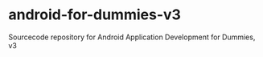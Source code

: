 android-for-dummies-v3
======================

Sourcecode repository for Android Application Development for Dummies, v3

